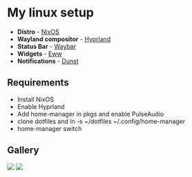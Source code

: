 # My linux setup

- **Distro** - [NixOS](https://nixos.org/)
- **Wayland compositor** - [Hyprland](https://hyprland.org/)
- **Status Bar** - [Waybar](https://github.com/Alexays/Waybar)
- **Widgets** - [Eww](https://github.com/elkowar/eww)
- **Notifications** - [Dunst](https://github.com/dunst-project/dunst)

## Requirements
- Install NixOS
- Enable Hyprland
- Add home-manager in pkgs and enable PulseAudio
- clone dotfiles and ln -s ~/dotfiles ~/.config/home-manager
- home-manager switch

## Gallery

<img src="images/im1.bmp">
<img src="images/im2.bmp">
